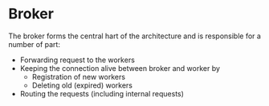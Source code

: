# Broker

The broker forms the central hart of the architecture and is responsible for a number of part:

- Forwarding request to the workers
- Keeping the connection alive between broker and worker by
  - Registration of new workers
  - Deleting old (expired) workers
- Routing the requests (including internal requests)

